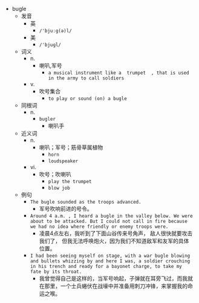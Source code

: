 - bugle
  - 发音
    - 英
      - `/'bjuːg(ə)l/`
    - 美
      - `/'bjuɡl/`
  - 词义
    - n.
      - 喇叭,军号
        - `a musical instrument like a  trumpet  , that is used in the army to call soldiers`
    - v.
      - 吹号集合
        - `to play or sound (on) a bugle `
  - 同根词
    - n.
      - `bugler`
        - 喇叭手
  - 近义词
    - n.
      - 喇叭；军号；筋骨草属植物
        - `horn`
        - `loudspeaker`
    - vi.
      - 吹号；吹喇叭
        - `play the trumpet`
        - `blow job`
  - 例句
    - `The bugle sounded as the troops advanced.`
      - 军号吹响前进的号令。
    - `Around 4 a.m. , I heard a bugle in the valley below. We were about to be attacked. But I could not call in fire because we had no idea where friendly or enemy troops were.`
      - 凌晨4点左右，我听到了下面山谷传来号角声， 敌人很快就要攻击我们了， 但我无法呼唤炮火，因为我们不知道敌军和友军的具体位置。
    - `I had been seeing myself on stage, with a war bugle blowing and bullets whizzing by and here I was, a soldier crouching in his trench and ready for a bayonet charge, to take my fate by its throat.`
      - 我曾觉得自己是这样的，当军号响起，子弹就在耳旁飞过，而我就在那里，一个士兵蜷伏在战壕中并准备用刺刀冲锋，来掌握我的命运之喉。

